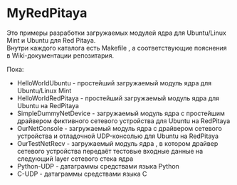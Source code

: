# MyRedPitaya
  
Это примеры разработки загружаемых модулей ядра для Ubuntu/Linux Mint и Ubuntu для Red Pitaya.  
Внутри каждого каталога есть Makefile , а соответствующие пояснения в Wiki-документации репозитария.  
  
Пока:  
  
* HelloWorldUbuntu - простейший загружаемый модуль ядра для Ubuntu/Linux Mint  
* HelloWorldRedPitaya - простейший загружаемый модуль ядра для Ubuntu на RedPitaya  
* SimpleDummyNetDevice - загружаемый модуль ядра с простейшим драйвером фиктивного сетевого устройства для Ubuntu на RedPitaya  
* OurNetConsole - загружаемый модуль ядра с драйвером сетевого устройства и отладочной UDP-консолью для Ubuntu на RedPitaya  
* OurTestNetRecv - загружаемый модуль ядра , в котором драйвер сетевого устройства передаёт тестовые входные данные на следующий layer сетевого стека ядра  
* Python-UDP - датаграммы средствами языка Python  
* C-UDP - датаграммы средствами языка C  



